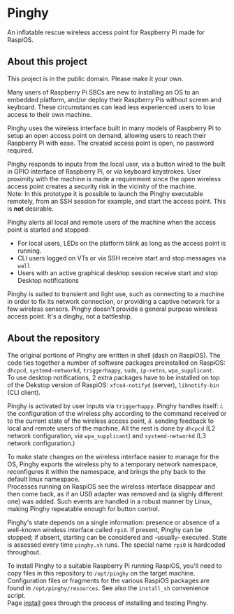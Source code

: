 # Pinghy
An inflatable rescue wireless access point for Raspberry Pi made for RaspiOS.

## About this project
This project is in the public domain. Please make it your own.

Many users of Raspberry Pi SBCs are new to installing an OS to an embedded platform, and/or deploy their Raspberry Pis without screen and keyboard. These circumstances can lead less experienced users to lose access to their own machine.

Pinghy uses the wireless interface built in many models of Raspberry Pi to setup an open access point on demand, allowing users to reach their Raspberry Pi with ease. The created access point is open, no password required.

Pinghy responds to inputs from the local user, via a button wired to the built in GPIO interface of Raspberry Pi, or via keyboard keystrokes. User proximity with the machine is made a requirement since the open wireless access point creates a security risk in the vicinity of the machine.<br/>
Note: In this prototype it is possible to launch the Pinghy executable remotely, from an SSH session for example, and start the access point. This is **not** desirable.

Pinghy alerts all local and remote users of the machine when the access point is started and stopped:
 - For local users, LEDs on the platform blink as long as the access point is running.
 - CLI users logged on VTs or via SSH receive start and stop messages via `wall`
 - Users with an active graphical desktop session receive start and stop Desktop notifications

Pinghy is suited to transient and light use, such as connecting to a machine in order to fix its network connection, or providing a captive network for a few wireless sensors. Pinghy doesn't provide a general purpose wireless access point. It's a dinghy, not a battleship.

## About the repository
The original portions of Pinghy are written in shell (dash on RaspiOS). The code ties together a number of software packages preinstalled on RaspiOS: `dhcpcd`, `systemd-networkd`, `triggerhappy`, `sudo`, `ip-netns`, `wpa_supplicant`.<br/>
To use desktop notifications, 2 extra packages have to be installed on top of the Dekstop version of RaspiOS: `xfce4-notifyd` (server), `libnotify-bin` (CLI client).

Pinghy is activated by user inputs via `triggerhappy`. Pinghy handles itself: *i.* the configuration of the wireless phy according to the command received or to the current state of the wireless access point, *ii.* sending feedback to local and remote users of the machine. All the rest is done by `dhcpcd` (L2 network configuration, via `wpa_supplicant`) and `systemd-networkd` (L3 network configuration.)

To make state changes on the wireless interface easier to manage for the OS, Pinghy exports the wireless phy to a temporary network namespace, reconfigures it within the namespace, and brings the phy back to the default linux namespace.
<br/>Processes running on RaspiOS see the wireless interface disappear and then come back, as if an USB adapter was removed and (a slighly different one) was added. Such events are handled in a robust manner by Linux, making Pinghy repeatable enough for button control.

Pinghy's state depends on a single information: presence or absence of a well-known wireless interface called `rpi0`. If present, Pinghy can be stopped; if absent, starting can be considered and -usually- executed. State is assessed every time `pinghy.sh` runs. The special name `rpi0` is hardcoded throughout.

To install Pinghy to a suitable Raspberry Pi running RaspiOS, you'll need to copy files in this repository to `/opt/pinghy` on the target machine. Configuration files or fragments for the various RaspiOS packages are found in `/opt/pinghy/resources`. See also the `install_sh` convenience script.<br/>
Page [install](./install.md) goes through the process of installing and testing Pinghy.


